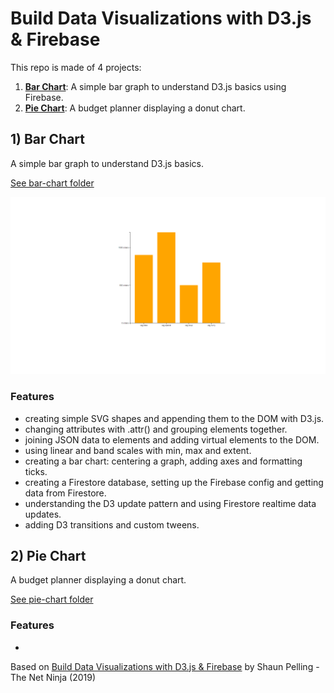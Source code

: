 # Build Data Visualizations with D3.js & Firebase

This repo is made of 4 projects:

1. [**Bar Chart**](#barchart): A simple bar graph to understand D3.js basics using Firebase.
2. [**Pie Chart**](#piechart): A budget planner displaying a donut chart.

## <a name="barchart"></a>1) Bar Chart

A simple bar graph to understand D3.js basics.

[See bar-chart folder](https://github.com/solygambas/react-projects/tree/main/bar-chart)

<p align="center">
    <a href="https://github.com/solygambas/react-projects/tree/main/bar-chart">
        <img src="bar-chart/screenshot.png">
    </a>
</p>

### Features

- creating simple SVG shapes and appending them to the DOM with D3.js.
- changing attributes with .attr() and grouping elements together.
- joining JSON data to elements and adding virtual elements to the DOM.
- using linear and band scales with min, max and extent.
- creating a bar chart: centering a graph, adding axes and formatting ticks.
- creating a Firestore database, setting up the Firebase config and getting data from Firestore.
- understanding the D3 update pattern and using Firestore realtime data updates.
- adding D3 transitions and custom tweens.

## <a name="piechart"></a>2) Pie Chart

A budget planner displaying a donut chart.

[See pie-chart folder](https://github.com/solygambas/react-projects/tree/main/pie-chart)

<!-- <p align="center">
    <a href="https://github.com/solygambas/react-projects/tree/main/pie-chart">
        <img src="pie-chart/screenshot.png">
    </a>
</p> -->

### Features

-

Based on [Build Data Visualizations with D3.js & Firebase](https://www.udemy.com/course/build-data-uis-with-d3-firebase/) by Shaun Pelling - The Net Ninja (2019)
